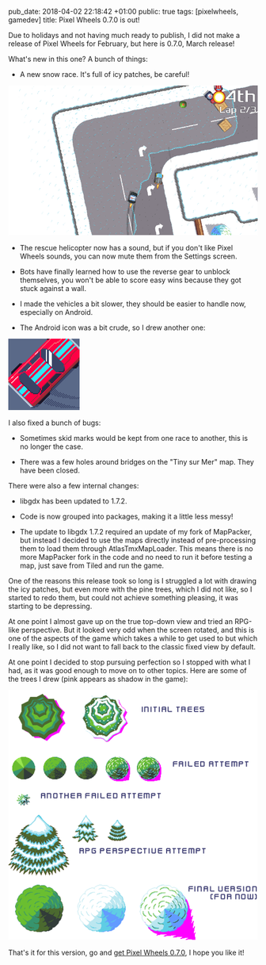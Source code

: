 pub_date: 2018-04-02 22:18:42 +01:00
public: true
tags: [pixelwheels, gamedev]
title: Pixel Wheels 0.7.0 is out!

Due to holidays and not having much ready to publish, I did not make a release of Pixel Wheels for February, but here is 0.7.0, March release!

What's new in this one? A bunch of things:

- A new snow race. It's full of icy patches, be careful!

![Let it Snow](/projects/pixelwheels/0.7.0/snow2.png)

- The rescue helicopter now has a sound, but if you don't like Pixel Wheels sounds, you can now mute them from the Settings screen.

- Bots have finally learned how to use the reverse gear to unblock themselves, you won't be able to score easy wins because they got stuck against a wall.

- I made the vehicles a bit slower, they should be easier to handle now, especially on Android.

- The Android icon was a bit crude, so I drew another one:

![Icon](icon.png)

I also fixed a bunch of bugs:

- Sometimes skid marks would be kept from one race to another, this is no longer the case.

- There was a few holes around bridges on the "Tiny sur Mer" map. They have been closed.

There were also a few internal changes:

- libgdx has been updated to 1.7.2.

- Code is now grouped into packages, making it a little less messy!

- The update to libgdx 1.7.2 required an update of my fork of MapPacker, but instead I decided to use the maps directly instead of pre-processing them to load them through AtlasTmxMapLoader. This means there is no more MapPacker fork in the code and no need to run it before testing a map, just save from Tiled and run the game.

One of the reasons this release took so long is I struggled a lot with drawing the icy patches, but even more with the pine trees, which I did not like, so I started to redo them, but could not achieve something pleasing, it was starting to be depressing.

<!-- break -->

At one point I almost gave up on the true top-down view and tried an RPG-like perspective. But it looked very odd when the screen rotated, and this is one of the aspects of the game which takes a while to get used to but which I really like, so I did not want to fall back to the classic fixed view by default.

At one point I decided to stop pursuing perfection so I stopped with what I had, as it was good enough to move on to other topics. Here are some of the trees I drew (pink appears as shadow in the game):

![Trees, lots of trees](trees.png)

That's it for this version, go and [get Pixel Wheels 0.7.0](/projects/pixelwheels/), I hope you like it!

